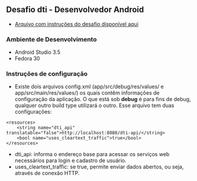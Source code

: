 ## Desafio dti - Desenvolvedor Android 
* [Arquivo com instruções do desafio disponível aqui](https://github.com/heronsanches/dti-test-api/blob/master/docs/DesafioAndroiddti.pdf)

### Ambiente de Desenvolvimento
* Android Studio 3.5
* Fedora 30

### Instruções de configuração
* Existe dois arquivos config.xml (app/src/debug/res/values/ e app/src/main/res/values/) os quais contêm informações
de configuração da aplicação. O que está sob **debug** é para fins de debug, qualquer outro build type utilizará o outro.
Esse arquivo tem duas configurações:
````
<resources>
    <string name="dti_api" translatable="false">http://localhost:8080/dti-api/</string>
    <bool name="uses_cleartext_traffic">true</bool>
</resources>
````
* dti_api: informa o endereço base para acessar os serviços web necessários para login e cadastro de usuário.
* uses_cleartext_traffic: se true, permite enviar dados abertos, ou seja, através de conexão HTTP.
